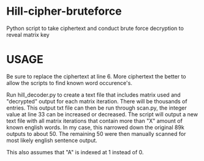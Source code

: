 # Hill-cipher-bruteforce
Python script to take ciphertext and conduct brute force decryption to reveal matrix key

# USAGE

Be sure to replace the ciphertext at line 6. More ciphertext the better to allow the scripts to find known word occurence's. 

Run hill_decoder.py to create a text file that includes matrix used and "decrypted" output for each matrix iteration. There will be thousands of entries. 
This output txt file can then be run through scan.py, the integer value at line 33 can be increased or decreased. The script will output a new text file with all matrix iterations that contain more than "X" amount of known english words. In my case, this narrowed down the original 89k outputs to about 50. The remaining 50 were then manually scanned for most likely english sentence output.

This also assumes that "A" is indexed at 1 instead of 0. 
